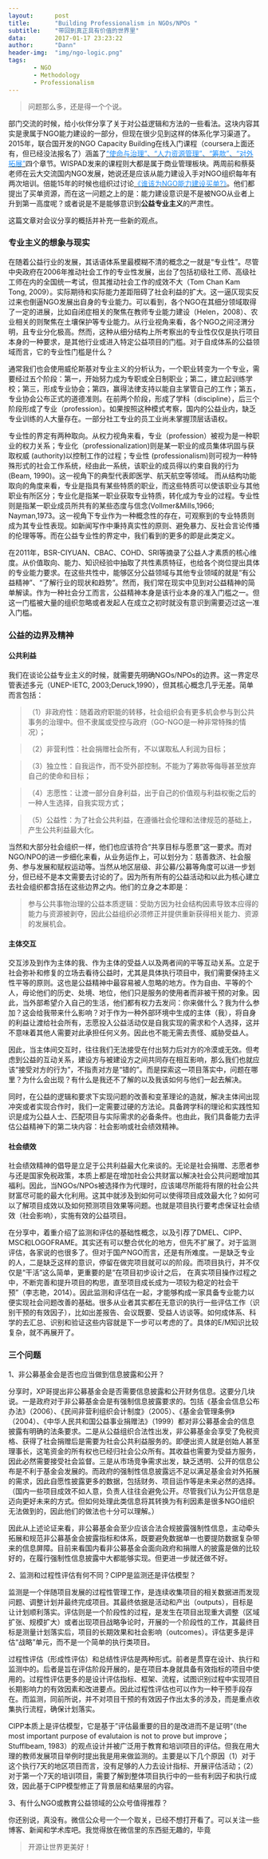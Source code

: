 ```yaml
---
layout:      post
title:       "Building Professionalism in NGOs/NPOs "
subtitle:    "带回到真正具有价值的世界里"
data:        2017-01-17 23:23:22
author:      "Dann"
header-img:  "img/ngo-logic.png"
tags:
       - NGO
       - Methodology
       - Professionalism
---
```


> 问题那么多，还是得一个个说。

部门交流的时候，给小伙伴分享了关于对公益逻辑和方法的一些看法。这块内容其实是隶属于NGO能力建设的一部分，但现在很少见到这样的体系化学习渠道了。2015年，联合国开发的NGO Capacity Building在线入门课程（coursera上面还有，但已经没法报名了）涵盖了<a href="link=https://www.coursera.org/learn/undp-cso/home/week/1"><font color="#1E90FF">“使命与治理”、“人力资源管理”、“筹款”、“对外拓展”</font></a>四个章节。WISPAD发来的课程则大都是属于商业管理板块。两周前和蔡葵老师在云大交流国内NGO发展，她说还是应该从能力建设入手对NGO组织每年有两次培训。倍能15年的时候也组织过讨论<a href="link=http://www.chinadevelopmentbrief.org.cn/news-17976.html"><font color="#1E90FF">《谁该为NGO能力建设买单?》</font></a>。他们都提出了买单资源，而在这一问题之上的是：能力建设意识是不是被NGO从业者上升到第一高度呢？或者说是不是能够意识到<b>公益专业主义</b>的严肃性。

这篇文章对会议分享的概括并补充一些新的观点。

### 专业主义的想象与现实

在随着公益行业的发展，其话语体系里最模糊不清的概念之一就是“专业性”。尽管中央政府在2006年推动社会工作的专业性发展，出台了包括初级社工师、高级社工师在内的全国统一考试，但其推动社会工作的成效不大（Tom Chan Kam Tong, 2009）。实际期待和实际能力差距阻碍了社会利益的扩大。这一逼仄现实反过来也倒逼NGO发展出自身的专业能力。可以看到，各个NGO在其细分领域取得了一定的进展，比如自闭症相关的聚焦在教师专业能力建设（Helen，2008）、农业相关的则聚焦在土壤保护等专业能力。从行业视角来看，各个NGO之间泾渭分明，且专业分化极高。然而，这种从细分结构上所考察出的专业性仅仅是执行项目本身的一种要求，是其他行业或进入特定公益项目的门槛。对于自成体系的公益领域而言，它的专业性门槛是什么？

通常我们也会使用威伦斯基对专业主义的分析认为，一个职业转变为一个专业，需要经过五个阶段：第一，开始努力成为专职或全日制职业；第二，建立起训练学校；第三，形成专业协会；第四，赢得法律支持以能自主掌管自己的工作；第五，专业协会公布正式的道德准则。在前两个阶段，形成了学科（discipline），后三个阶段形成了专业（profession）。如果按照这种模式考察，国内的公益业内，缺乏专业训练的人大量存在。一部分社工专业的员工业尚未掌握顶层话语权。

专业性的界定有两种取向。从权力视角来看，专业（profession）被视为是一种职业的权力关系；专业化（professionalization)则是某一职业的成员集体巩固与获取权威
(authority)以控制工作的过程；专业性 (professionalism)则可视为一种特殊形式的社会工作系统，经由此一系统，该职业的成员得以约束自我的行为(Beam, 1990)。这一视角下的典型代表即医学、航天航空等领域。
而从结构功能取向的角度来看，专业是指具有某些特质的职业，而这些特质可以使该职业与其他职业有所区分；专业化是指某一职业获取专业特质，转化成为专业的过程。专业性则是指某一职业成员所共有的某些态度与信念(Vollmer&Mills,1966; Nayman,1973。这一视角下专业作为一种概念性的存在，可观察到的专业特质则成为其专业性表现。如新闻写作中秉持真实性的原则、避免暴力、反社会言论传播的伦理等等。而在公益专业性的界定中，我们看到的更多的即是此类定义。

在2011年，BSR-CIYUAN、CBAC、COHD、SRI等摘录了公益人才素质的核心维度。从价值取向、能力、知识经验中抽取了共性素质特征，也给各个岗位提出具体的专业能力要求。在这些共性中，能够区分公益领域与其他专业领域的就是“有公益精神”、“了解行业的现状和趋势”。然而，我们常在现实中见到对公益精神的简单解读。作为一种社会分工而言，公益精神本身是该行业本身的准入门槛之一。但这一门槛被大量的组织忽略或者发起人在成立之初时就没有意识到需要迈过这一准入门槛。

### 公益的边界及精神

#### 公共利益

我们在谈论公益专业主义的时候，就需要先明确NGOs/NPOs的边界。这一界定尽管表述多元（UNEP-IETC, 2003;Deruck,1990），但其核心概念几乎无差。简单而言包括：

>（1）非政府性：随着政府职能的转移，社会组织会有更多机会参与到公共事务的治理中。但不隶属或受控与政府（GO-NGO是一种非常特殊的情况）；

>（2）非营利性：社会捐赠社会所有，不以谋取私人利润为目标；

>（3）独立性：自我运作，而不受外部控制。不能为了筹款等侮辱甚至放弃自己的使命和目标；

>（4）志愿性：让渡一部分自身利益，出于自己的价值观与利益权衡之后的一种人生选择，自我实现方式；

>（5）公益性：为了社会公共利益，在遵循社会伦理和法律规范的基础上，产生公共利益最大化。

当然和大部分社会组织一样，他们也应该符合“共享目标与愿景”这一要求。而对NGO/NPO的进一步细化来看，从业务运作上，可以划分为：慈善救济、社会服务、参与发展和赋权运动等。当然从地区层级、非公募/公募等角度可以进一步划分，但已经不是本文需要去讨论的了。因为所有所有的公益活动和以此为核心建立去社会组织都含括在这些边界之内。他们的立身之本即是：

> 参与公共事物治理的公益本质逻辑：受助方因为社会结构因素导致本应得的能力与资源被剥夺，因此公益组织必须修正并提供重新获得相关能力、资源的发展机会。

#### 主体交互

交互涉及到作为主体的我、作为主体的受益人以及两者间的平等互动关系。立足于社会弥补和修复的立场去看待公益时，尤其是具体执行项目中，我们需要保持主义性平等的原则。这也是公益精神中最容易被人忽略的地方。作为自由、平等的个人，毋论他们的历史、处境、地位，他们只是服务的使用者而非被干预的对象。因此，当外部希望介入自己的生活，他们都有权力去发问：你来做什么？我为什么参加？这会给我带来什么影响？对于作为一种外部环境中生成的主体（我），将自身的利益让渡给社会所有，志愿投入公益活动仅是自我实现的需求和个人选择，这并不意味着其他人需要对此承担任何义务。因此也不能无需去责怪、威胁受益人。

因此，当主体间交互时，往往我们无法接受在付出努力后对方的冷漠或无效。但考虑到公益的互动关系，建设方与被建设方之间共同存在相互影响，那么我们也就应该“接受对方的行为”，不指责对方是“错的”。而是探索这一项目落实中，问题在哪里？为什么会出现？有什么是我还不了解的以及我该如何与他们一起去解决。

同时，在公益的逻辑和要求下实现问题的改善和变革理论的造就，解决主体间出现冲突或者实现合作时，我们一定需要过硬的方法论。具备跨学科的理论和实践性知识是成为公益人士、匹配项目与实际需求的必备条件。也由此，我们具备能力去评估公益精神下的第二块内容：社会影响或社会绩效精神。

#### 社会绩效

社会绩效精神的倡导是立足于公共利益最大化来谈的。无论是社会捐赠、志愿者参与还是国家免税政策，本质上都是在增加社会公共财富以解决社会公共问题增加其福利。因此，当NGOs/NPOs被选择作为代理时，应该竭尽所能将有限的社会公共财富尽可能的最大化利用。这其中就涉及到如何可以使得项目成效最大化？如何可以了解项目成效以及如何预测项目效果等问题。也就是项目执行要考虑保证社会绩效（社会影响），实施有效的公益项目。

在分享中，着重介绍了监测和评估的基础性概念，以及引荐了DMEL、CIPP、MSC和LOGOFRAME。其实还有可以整合优化的地方，但先不扩展了。对于监测评估，各家说的也很多了。但对于国产NGO而言，还是有所难度。一是缺乏专业的人，二是缺乏这样的意识，停留在做完项目就可以的阶段。而项目执行，并不仅仅是“干活”这么简单，更重要的是“在项目初步设计之后，
在真实项目操作过程之中，不断完善和提升项目的构思，直至项目成长成为一项较为稳定的社会干预”（李志艳，2014）。因此监测和评估在一起，才能够构成一家具备专业能力以便实现社会问题改善的基础。很多从业者其实都在无意识的执行一些评估工作（识别干预的有效因子），比如出差报告、会议既要、受益人访谈等。如何成体系、科学的去汇总、识别和验证这些内容就是下一步可以考虑的了。具体的E/M知识比较复杂，就不再展开了。

### 三个问题

1、非公募基金会是否也应当做到信息披露和公开？

分享时，XP哥提出非公募基金会是否需要信息披露和公开财务信息。这要分几块说。一是政府对于非公募基金会是有强制信息披露要求的。包括《基金会信息公布办法》（2006）、《民间非营利组织会计制度》（2005）、《基金会管理条例》（2004）、《中华人民共和国公益事业捐赠法》（1999）都对非公募基金会的信息披露有明确的法条要求。二是从公益组织合法性出发，非公募基金会享受了免税资格、获得了社会捐赠后是需要为社会公共利益服务的。即便出资人就是创始人甚至理事长，这笔资金的所有权也已经归社会公众所有。其收益也需要为受益方服务，因此必然需要接受社会监督。三是从市场竞争需求出发，缺乏透明、公开的信息公布是不利于基金会发展的。而政府的强制性信息披露远不足以满足基金会对外拓展的需求，因此自愿性披露更多的数据，包括财务、项目运作等是未来必然的选择。（国内一些项目成效不如人意，负责人往往会避免公开。尽管我们认为公开信息是迈向更好未来的方式。但如何处理此类信息将其转换为有利因素是很多NGO组织无法做到的，因此他们的做法也十分可以理解。）

因此从上述论证来看，非公募基金会至少应该合法合规披露强制性信息，主动牵头拓展和规范非公募基金会披露指标和体系，既要避免数据单一也要提防数据复杂带来的信息屏障。目前来看国内看非公募基金会面向政府和捐赠人的披露是做的比较好的，在履行强制性信息披露中大都能够实现。但更进一步就还做不好。

2、监测和过程性评估有何不同？CIPP是监测还是评估模型？

监测是一个伴随项目发展的过程性管理工作，是连续收集项目的相关数据进而发现问题、调整计划并最终完成项目。其最终依据是活动和产出（outputs），目标是让计划顺利落实。评估则是一个阶段性的过程，是发生在项目出现重大调整（区域扩张、规模扩大）或者出现项目战略争论时，开展的一个阶段性的工作，其最终目标是测量计划落实后，项目的长期效果和社会影响（outcomes）。评估更多是评估“战略”单元，而不是一个简单的执行类项目。

过程性评估（形成性评估）和总结性评估是两种形式。前者是贯穿在设计、执行和监测中的。后者是旨在评估阶段开展的，是在项目本身就具备有效指标的项目中使用的。过程性评估更多的是设计评估指标、框架、流程，试图识别过程中实现项目长期影响力的有效因素和改进要点。因此过程性评估也可以作为一种干预手段存在。而监测，同前所说，并不对项目干预的有效因子作出太多的涉及，而是重点收集执行流程，确保计划落实。

CIPP本质上是评估模型，它是基于”评估最重要的目的是改进而不是证明“（the most important purpose of evalutaion is not to prove but improve； Stufflbeam, 1983）的观点设计并被广泛用于教育和培训项目的评估。但我在用大理的教师发展项目举例时提出我是用来做监测的。主要是以下几个原因（1）对于这个执行7天的地区项目而言，没有足够的人力去设计指标、开展评估活动；（2）对于第一个7天的培训项目，需要了解到整体项目执行中的一些有利因子和执行成效，因此基于CIPP模型修正了背景层和结果层的内容。

3、有什么NGO或教育公益领域的公众号值得推荐？

你还别说，真没有。微信公众号一个一个取关，已经不想打开看了。可以关注一些博客、新闻和学术库吧。我觉得放在微信里的东西挺无趣的，毕竟 

> 开源让世界更美好！










